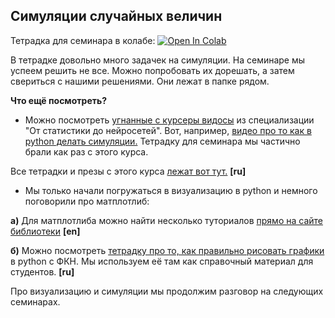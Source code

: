 ## Симуляции случайных величин


Тетрадка для семинара в колабе: [![Open In Colab](https://colab.research.google.com/assets/colab-badge.svg)](https://colab.research.google.com/github/FULYANKIN/andan/blob/main/sem01_intro/sem01_python_simulations.ipynb)

В тетрадке довольно много задачек на симуляции. На семинаре мы успеем решить не все. Можно попробовать их дорешать, а затем свериться с нашими решениями. Они лежат в папке рядом. 

__Что ещё посмотреть?__ 

- Можно посмотреть [угнанные с курсеры видосы](https://www.youtube.com/@user-bg8cd4fn7d/playlists) из специализации "От статистики до нейросетей". Вот, например, [видео про то как в python делать симуляции.](https://www.youtube.com/watch?v=xJV5t4-GsNM&list=PLCf-cQCe1FRxW2QMJbWBl4SSkVAPhId_e&index=7) Тетрадку для семинара мы частично брали как раз с этого курса. 

Все тетрадки и презы с этого курса [лежат вот тут.](https://github.com/FUlyankin/matstat-AB) **[ru]**


- Мы только начали погружаться в визуализацию в python и немного поговорили про матплотлиб: 

__а)__ Для матплотлиба можно найти несколько туториалов [прямо на сайте библиотеки](https://matplotlib.org/3.2.1/tutorials/index.html) **[en]**


__б)__ Можно посмотреть [тетрадку про то, как правильно рисовать графики](https://github.com/esokolov/ml-course-hse/blob/master/2022-fall/seminars/sem02-charts.ipynb) в python c ФКН. Мы используем её там как справочный материал для студентов. **[ru]**

Про визуализацию и симуляции мы продолжим разговор на следующих семинарах.
